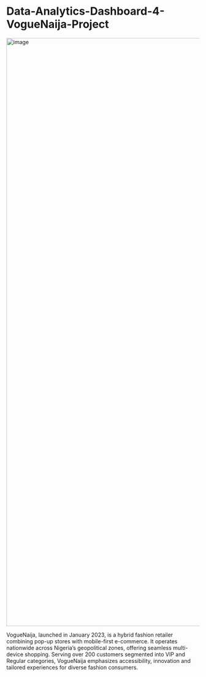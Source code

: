 # Data-Analytics-Dashboard-4-VogueNaija-Project

<img width="1024" height="1536" alt="image" src="https://github.com/user-attachments/assets/0c9d009e-6f3c-410e-8cfb-5b5aee058d5e" />

VogueNaija, launched in January 2023, is a hybrid fashion retailer combining pop-up stores with mobile-first e-commerce. It operates nationwide across Nigeria’s geopolitical zones, offering seamless multi-device shopping. Serving over 200 customers segmented into VIP and Regular categories, VogueNaija emphasizes accessibility, innovation and tailored experiences for diverse fashion consumers.

